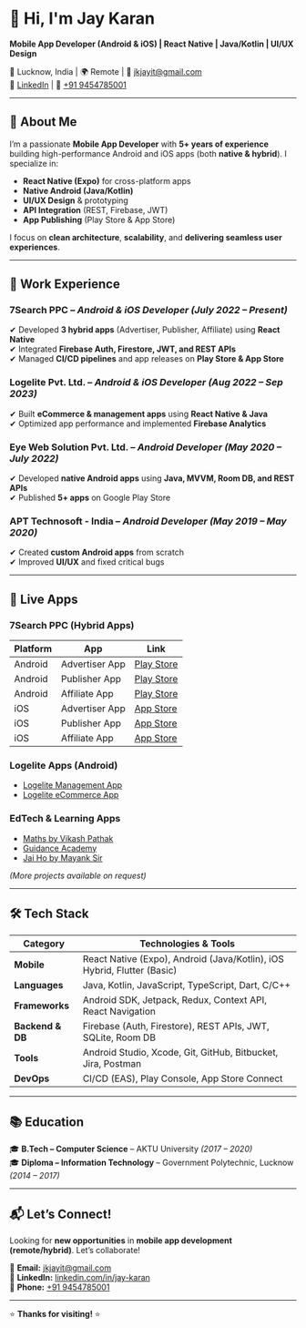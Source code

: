 # 👋 Hi, I'm Jay Karan  
**Mobile App Developer (Android & iOS) | React Native | Java/Kotlin | UI/UX Design**  

📍 Lucknow, India | 🌍 Remote | 📧 [jkjayit@gmail.com](mailto:jkjayit@gmail.com)  
🔗 [LinkedIn](https://www.linkedin.com/in/jay-karan/) | 📱 [+91 9454785001](tel:+919454785001)  

---

## 🚀 **About Me**  
I’m a passionate **Mobile App Developer** with **5+ years of experience** building high-performance Android and iOS apps (both **native & hybrid**). I specialize in:  
- **React Native (Expo)** for cross-platform apps  
- **Native Android (Java/Kotlin)**  
- **UI/UX Design** & prototyping  
- **API Integration** (REST, Firebase, JWT)  
- **App Publishing** (Play Store & App Store)  

I focus on **clean architecture**, **scalability**, and **delivering seamless user experiences**.  

---

## 💼 **Work Experience**  

### **7Search PPC** – *Android & iOS Developer* *(July 2022 – Present)*  
✔ Developed **3 hybrid apps** (Advertiser, Publisher, Affiliate) using **React Native**  
✔ Integrated **Firebase Auth, Firestore, JWT, and REST APIs**  
✔ Managed **CI/CD pipelines** and app releases on **Play Store & App Store**  

### **Logelite Pvt. Ltd.** – *Android & iOS Developer* *(Aug 2022 – Sep 2023)*  
✔ Built **eCommerce & management apps** using **React Native & Java**  
✔ Optimized app performance and implemented **Firebase Analytics**  

### **Eye Web Solution Pvt. Ltd.** – *Android Developer* *(May 2020 – July 2022)*  
✔ Developed **native Android apps** using **Java, MVVM, Room DB, and REST APIs**  
✔ Published **5+ apps** on Google Play Store  

### **APT Technosoft - India** – *Android Developer* *(May 2019 – May 2020)*  
✔ Created **custom Android apps** from scratch  
✔ Improved **UI/UX** and fixed critical bugs  

---

## 📱 **Live Apps**  

### **7Search PPC (Hybrid Apps)**  
| Platform | App | Link |
|----------|-----|------|
| Android  | Advertiser App | [Play Store](https://play.google.com/store/apps/details?id=ads_7searchppc.com&hl=en_IN) |
| Android  | Publisher App | [Play Store](https://play.google.com/store/apps/details?id=pub7.searchppc.com&hl=en_IN) |
| Android  | Affiliate App | [Play Store](https://play.google.com/store/apps/details?id=com.sevensearchaffiliate.in&hl=en_IN) |
| iOS      | Advertiser App | [App Store](https://apps.apple.com/in/app/7search-ppc-advertiser/id6680184329?platform=iphone) |
| iOS      | Publisher App | [App Store](https://apps.apple.com/in/app/7search-ppc-publisher/id6698887640?platform=iphone) |
| iOS      | Affiliate App | [App Store](https://apps.apple.com/in/app/7search-ppc-affiliate/id6727005115?platform=iphone) |

### **Logelite Apps (Android)**  
- [Logelite Management App](https://play.google.com/store/apps/details?id=mgmt.logelite.com&hl=en_IN)  
- [Logelite eCommerce App](https://play.google.com/store/apps/details?id=ecom.logelite.com&hl=en_IN)  

### **EdTech & Learning Apps**  
- [Maths by Vikash Pathak](https://play.google.com/store/apps/details?id=com.mathsbyvikashpathak.learners&hl=en_IN)  
- [Guidance Academy](https://play.google.com/store/apps/details?id=com.guidanceacademy.academy&hl=en_IN)  
- [Jai Ho by Mayank Sir](https://play.google.com/store/apps/details?id=com.jaihobymayanksir.academy&hl=en_IN)  

*(More projects available on request)*  

---

## 🛠 **Tech Stack**  

| **Category**       | **Technologies & Tools** |
|--------------------|--------------------------|
| **Mobile**         | React Native (Expo), Android (Java/Kotlin), iOS Hybrid, Flutter (Basic) |
| **Languages**      | Java, Kotlin, JavaScript, TypeScript, Dart, C/C++ |
| **Frameworks**     | Android SDK, Jetpack, Redux, Context API, React Navigation |
| **Backend & DB**   | Firebase (Auth, Firestore), REST APIs, JWT, SQLite, Room DB |
| **Tools**          | Android Studio, Xcode, Git, GitHub, Bitbucket, Jira, Postman |
| **DevOps**         | CI/CD (EAS), Play Console, App Store Connect |

---

## 📚 **Education**  
🎓 **B.Tech – Computer Science** – AKTU University *(2017 – 2020)*  
🎓 **Diploma – Information Technology** – Government Polytechnic, Lucknow *(2014 – 2017)*  

---

## 📬 **Let’s Connect!**  
Looking for **new opportunities** in **mobile app development (remote/hybrid)**. Let’s collaborate!  

📧 **Email:** [jkjayit@gmail.com](mailto:jkjayit@gmail.com)  
🔗 **LinkedIn:** [linkedin.com/in/jay-karan](https://www.linkedin.com/in/jay-karan/)  
📱 **Phone:** [+91 9454785001](tel:+919454785001)  

---

⭐ **Thanks for visiting!** ⭐  
